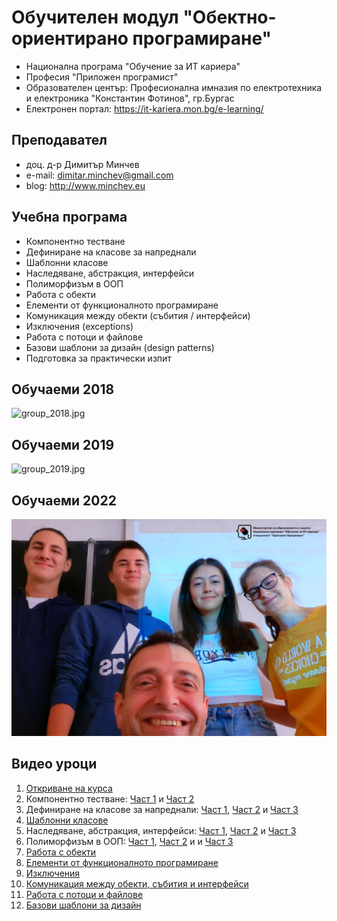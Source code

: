 # Обучителен модул "Обектно-ориентирано програмиране"
- Национална програма "Обучение за ИТ кариера"
- Професия "Приложен програмист" 
- Образователен център: Професионална имназия по електротехника и електроника "Константин Фотинов", гр.Бургас  
- Електронен портал: https://it-kariera.mon.bg/e-learning/

## Преподавател
- доц. д-р Димитър Минчев
- e-mail: dimitar.minchev@gmail.com 
- blog: http://www.minchev.eu

## Учебна програма
- Компонентно тестване
- Дефиниране на класове за напреднали
- Шаблонни класове
- Наследяване, абстракция, интерфейси	
- Полиморфизъм в ООП
- Работа с обекти
- Елементи от функционалното програмиране
- Комуникация между обекти (събития / интерфейси)
- Изключения (exceptions)	
- Работа с потоци и файлове
- Базови шаблони за дизайн (design patterns)	
- Подготовка за практически изпит 

## Обучаеми 2018
![group_2018.jpg](group_2018.jpg)

## Обучаеми 2019
![group_2019.jpg](group_2019.jpg)

## Обучаеми 2022
![group_2022.jpg](group_2022.jpg)

## Видео уроци
1. [Откриване на курса](https://youtu.be/Vd5nml7ZthQ)
2. Компонентно тестване: [Част 1](https://youtu.be/DxHbpT6u0V4) и [Част 2](https://youtu.be/5CwkbtVGlEI)
3. Дефиниране на класове за напреднали: [Част 1](https://youtu.be/pTymyS0ry8E), [Част 2](https://youtu.be/WvHgA7YvK34) и  [Част 3](https://youtu.be/QfWWXrTLAgA)
4. [Шаблонни класове](https://youtu.be/TF1thhcmeRc)
5. Наследяване, абстракция, интерфейси: [Част 1](https://youtu.be/Mwozr44S43w), [Част 2](https://youtu.be/6Um13mqyUEQ) и [Част 3](https://youtu.be/A2I-0q-adt0)
6. Полиморфизъм в ООП: [Част 1](https://youtu.be/ZiBjC6WRygM), [Част 2](https://youtu.be/KOnDDqf9pQY) и и [Част 3](https://youtu.be/FLlad2DyPB4)
7. [Работа с обекти](https://youtu.be/ZiBjC6WRygM)
8. [Елементи от функционалното програмиране](https://youtu.be/N20Y5xgO0sM)
9. [Изключения](https://youtu.be/b8Z-Rg-tyVU)
10. [Комуникация между обекти, събития и интерфейси](https://youtu.be/O_aBn8v0fkk)
11. [Работа с потоци и файлове](https://youtu.be/sdSN14iNT4I)
12. [Базови шаблони за дизайн](https://youtu.be/A53ZLdKAtAo)

